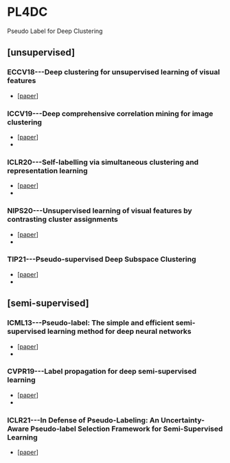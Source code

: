 # PL4DC
Pseudo Label for Deep Clustering
## [unsupervised]
### ECCV18---Deep clustering for unsupervised learning of visual features
<!-- * [<a href="https://openreview.net/forum?id=uxgg9o7bI_3">openreview</a>] -->
* [<a href="https://openaccess.thecvf.com/content_ECCV_2018/papers/Mathilde_Caron_Deep_Clustering_for_ECCV_2018_paper.pdf">paper</a>]
<!-- * [<a href="">code</a>] -->
<!-- * [Keyword: Graph Neural Networks, Local Isomorphism, Weisfeiler Lehman, Generalised Message-passing Framework, Properties of Structural Interactions]
* [Experiments: Node Classification, Graph Classification]
* [Focusion: Oversmoothing Issue, Expressive] -->

### ICCV19---Deep comprehensive correlation mining for image clustering
* [<a href="https://openaccess.thecvf.com/content_ECCV_2018/papers/Mathilde_Caron_Deep_Clustering_for_ECCV_2018_paper.pdf">paper</a>]
* 
### ICLR20---Self-labelling via simultaneous clustering and representation learning
* [<a href="https://openaccess.thecvf.com/content_ECCV_2018/papers/Mathilde_Caron_Deep_Clustering_for_ECCV_2018_paper.pdf">paper</a>]
* 
### NIPS20---Unsupervised learning of visual features by contrasting cluster assignments
* [<a href="https://openaccess.thecvf.com/content_ECCV_2018/papers/Mathilde_Caron_Deep_Clustering_for_ECCV_2018_paper.pdf">paper</a>]
* 
### TIP21---Pseudo-supervised Deep Subspace Clustering
* [<a href="https://openaccess.thecvf.com/content_ECCV_2018/papers/Mathilde_Caron_Deep_Clustering_for_ECCV_2018_paper.pdf">paper</a>]
* 

## [semi-supervised]
### ICML13---Pseudo-label: The simple and efficient semi-supervised learning method for deep neural networks
* [<a href="https://openaccess.thecvf.com/content_ECCV_2018/papers/Mathilde_Caron_Deep_Clustering_for_ECCV_2018_paper.pdf">paper</a>]
* 
### CVPR19---Label propagation for deep semi-supervised learning
* [<a href="https://openaccess.thecvf.com/content_ECCV_2018/papers/Mathilde_Caron_Deep_Clustering_for_ECCV_2018_paper.pdf">paper</a>]
* 
### ICLR21---In Defense of Pseudo-Labeling: An Uncertainty-Aware Pseudo-label Selection Framework for Semi-Supervised Learning
* [<a href="https://openaccess.thecvf.com/content_ECCV_2018/papers/Mathilde_Caron_Deep_Clustering_for_ECCV_2018_paper.pdf">paper</a>]
